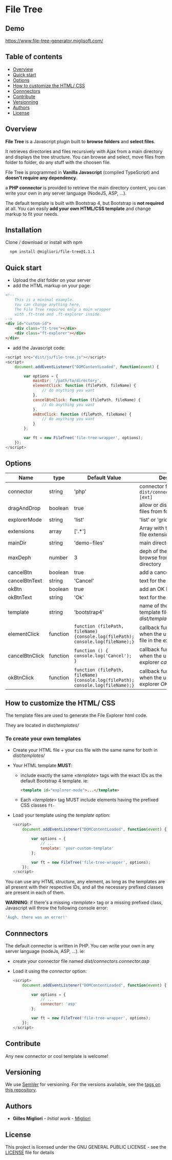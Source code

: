 # File Tree

## Demo

<https://www.file-tree-generator.miglisoft.com/>

## Table of contents

* [Overview](#overview)
* [Quick start](#quick-start)
* [Options](#options)
* [How to customize the HTML/ CSS](#how-to-customize-the-html-css)
* [Connnectors](#connnectors)
* [Contribute](#contribute)
* [Versionning](#versionning)
* [Authors](#authors)
* [License](#license)

## Overview

**File Tree** is a Javascript plugin built to **browse folders** and **select files**.

It retrieves directories and files recursively with Ajax from a main directory and displays the tree structure. You can browse and select, move files from folder to folder, do any stuff with the choosen file.

File Tree is programmed in **Vanilla Javascript** (compiled TypeScript) and **doesn't require any dependency**.

a **PHP connector** is provided to retrieve the main directory content, you can write your own in any server language (NodeJS, ASP, ...).

The default template is built with Bootstrap 4, but Bootstrap is **not required** at all. You can easily **add your own HTML/CSS template** and change markup to fit your needs.

## Installation

Clone / download or install with npm

```bash
  npm install @migliori/file-tree@1.1.1
```

## Quick start

* Upload the *dist* folder on your server
* add the HTML markup on your page:

```html
<!--
    This is a minimal example.
    You can change anything here,
    The File Tree requires only a main wrapper
    with .ft-tree and .ft-explorer inside.
-->
<div id="custom-id">
    <div class="ft-tree"></div>
    <div class="ft-explorer"></div>
</div>
```

* add the Javascript code:

```javascript
<script src="dist/js/file-tree.js"></script>
<script>
    document.addEventListener("DOMContentLoaded", function(event) {

        var options = {
            mainDir: '/path/to/directory',
            elementClick: function (filePath, fileName) {
                // do anything you want
            },
            cancelBtnClick: function (filePath, fileName) {
                // do anything you want
            },
            okBtnClick: function (filePath, fileName) {
                // do anything you want
            }
        };

        var ft = new FileTree('file-tree-wrapper', options);
    });
</script>
```

## Options

Name | type | Default Value | Description
---- | ---- | ----- | -------
connector | string | 'php' | connector file extension in `dist/connectors/connector.[ext]`
dragAndDrop | boolean | true | allow or disallow to drag files from folder to folder
explorerMode | string | 'list' | 'list' or 'grid'
extensions | array | ['.*'] | Array with the authorized file extensions
mainDir | string | 'demo-files' | main directory id
maxDeph | number | 3 | deph of the folders to browse from the main directory
cancelBtn | boolean | true | add a cancel button or not
cancelBtnText | string | 'Cancel' | text for the *Cancel* button
okBtn | boolean | true | add an OK button or not
okBtnText | string | 'Ok' | text for the *Ok* button
template | string | 'bootstrap4' | name of the HTML/CSS template files in *dist/templates/*
elementClick | function | `function (filePath, fileName) {console.log(filePath);    console.log(fileName);}` | callback function called when the user clicks any file in the explorer
cancelBtnClick | function | `function () { console.log('Cancel'); }` | callback function called when the user clicks the explorer *cancel* button
okBtnClick | function | `function (filePath, fileName) {console.log(filePath);    console.log(fileName);}` | callback function called when the user clicks the explorer *OK* button

## How to customize the HTML/ CSS

The template files are used to generate the File Explorer html code.

They are located in *dist/templates/*

### To create your own templates

* Create your HTML file + your css file with the same name for both in *dist/templates/*
* Your HTML template **MUST**:
  * include exactly the same *&lt;template&gt;* tags with the exact IDs as the default Bootstrap 4 template.
  ie:

    ```html
    <template id="explorer-mode">...</template>
    ```

  * Each *&lt;template&gt;* tag MUST include elements having the prefixed CSS classes `ft-`

* Load your template using the *template* option:

    ```javascript
    <script>
        document.addEventListener("DOMContentLoaded", function(event) {

            var options = {
                // ...
                template: 'your-custom-template'
            };

            var ft = new FileTree('file-tree-wrapper', options);
        });
    </script>
    ```

You can use any HTML structure, any element, as long as the templates are all present with their respective IDs, and all the necessary prefixed classes are present in each of them.

**WARNING**: if there's a missing *&lt;template&gt;* tag or a missing prefixed class, Javascript will throw the following console error:

```javascript
'Augh, there was an error!'
```

## Connnectors

The default connector is written in PHP.
You can write your own in any server language (nodeJs, ASP, ...). ie:

* create your connector file named *dist/connectors.connector.asp*
* Load it using the *connector* option:

    ```javascript
    <script>
        document.addEventListener("DOMContentLoaded", function(event) {

            var options = {
                // ...
                connector: 'asp'
            };

            var ft = new FileTree('file-tree-wrapper', options);
        });
    </script>
    ```

## Contribute

Any new connector or cool template is welcome!

## Versioning

We use [SemVer](http://semver.org/) for versioning. For the versions available, see the [tags on this repository](https://github.com/migliori/file-tree/tags).

## Authors

* **Gilles Migliori** - _Initial work_ - [Migliori](https://github.com/migliori)

## License

This project is licensed under the GNU GENERAL PUBLIC LICENSE - see the [LICENSE](LICENSE) file for details
